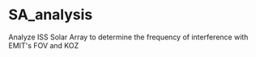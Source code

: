 # SA_analysis
Analyze ISS Solar Array to determine the frequency of interference with EMIT's FOV and KOZ
